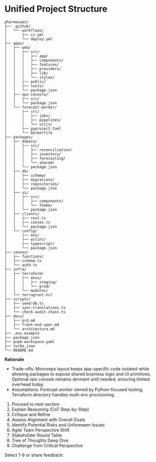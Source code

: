 # Unified Project Structure

```plaintext
pharmasaas/
├── .github/
│   └── workflows/
│       ├── ci.yml
│       └── deploy.yml
├── apps/
│   ├── web/
│   │   ├── src/
│   │   │   ├── app/
│   │   │   ├── components/
│   │   │   ├── features/
│   │   │   ├── providers/
│   │   │   ├── lib/
│   │   │   └── styles/
│   │   ├── public/
│   │   ├── tests/
│   │   └── package.json
│   ├── ops-console/
│   │   ├── src/
│   │   └── package.json
│   └── forecast-worker/
│       ├── src/
│       │   ├── jobs/
│       │   ├── pipelines/
│       │   └── utils/
│       ├── pyproject.toml
│       └── Dockerfile
├── packages/
│   ├── domain/
│   │   ├── src/
│   │   │   ├── reconciliation/
│   │   │   ├── inventory/
│   │   │   ├── forecasting/
│   │   │   └── shared/
│   │   └── package.json
│   ├── db/
│   │   ├── schema/
│   │   ├── migrations/
│   │   ├── repositories/
│   │   └── package.json
│   ├── ui/
│   │   ├── src/
│   │   │   ├── components/
│   │   │   └── theme/
│   │   └── package.json
│   ├── clients/
│   │   ├── rest.ts
│   │   ├── convex.ts
│   │   └── package.json
│   └── config/
│       ├── env/
│       ├── eslint/
│       ├── typescript/
│       └── package.json
├── convex/
│   ├── functions/
│   ├── schema.ts
│   └── auth.ts
├── infra/
│   ├── terraform/
│   │   ├── envs/
│   │   │   ├── staging/
│   │   │   └── prod/
│   │   └── modules/
│   └── terragrunt.hcl
├── scripts/
│   ├── seed-db.ts
│   ├── sync-translations.ts
│   └── check-audit-chain.ts
├── docs/
│   ├── prd.md
│   ├── front-end-spec.md
│   └── architecture.md
├── .env.example
├── package.json
├── pnpm-workspace.yaml
├── turbo.json
└── README.md
```

**Rationale**
- Trade-offs: Monorepo layout keeps app-specific code isolated while allowing packages to expose shared business logic and UI primitives. Optional ops console remains dormant until needed, ensuring limited overhead today.
- Assumptions: Forecast worker owned by Python-focused tooling; Terraform directory handles multi-env provisioning.

1. Proceed to next section  
2. Explain Reasoning (CoT Step-by-Step)  
3. Critique and Refine  
4. Assess Alignment with Overall Goals  
5. Identify Potential Risks and Unforeseen Issues  
6. Agile Team Perspective Shift  
7. Stakeholder Round Table  
8. Tree of Thoughts Deep Dive  
9. Challenge from Critical Perspective  

Select 1-9 or share feedback:
